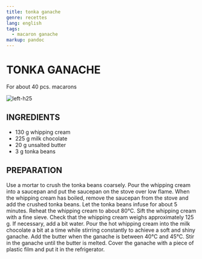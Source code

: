 ```yaml
---
title: tonka ganache
genre: recettes
lang: english
tags:
  - macaron ganache
markup: pandoc
---
```


# TONKA GANACHE

For about 40 pcs. macarons

![](/home/fred/.repo/traductions/recettes/images/macaron_tonka.jpg "left-h25")

## INGREDIENTS


- 130 g whipping cream
- 225 g milk chocolate
- 20 g unsalted butter
- 3 g tonka beans

## PREPARATION

Use a mortar to crush the tonka beans coarsely.
Pour the whipping cream into a saucepan and put the saucepan on the stove over low flame.
When the whipping cream has boiled, remove the saucepan from the stove and add the crushed tonka beans.
Let the tonka beans infuse for about 5 minutes.
Reheat the whipping cream to about 80°C.
Sift the whipping cream with a fine sieve.
Check that the whipping cream weighs approximately 125 g.
If necessary, add a bit water.
Pour the hot whipping cream into the milk chocolate a bit at a time while stirring constantly to achieve a soft and shiny ganache.
Add the butter when the ganache is between 40°C and 45°C.
Stir in the ganache until the butter is melted.
Cover the ganache with a piece of plastic film and put it in the refrigerator.

